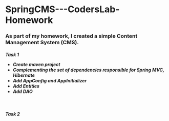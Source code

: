 # SpringCMS---CodersLab-Homework
<h3> As part of my homework, I created a simple Content Management System (CMS).</h3>

<h5>Task 1</h5<br><br>
<ul>
  <li>Create maven project </li>
  <li>Complementing the set of dependencies responsible for Spring MVC, Hibernate</li>
  <li>Add AppConfig and AppInitializer</li>
  <li>Add Entities</li>
  <li>Add DAO</li>
</ul><br>

<h5>Task 2</h5>
